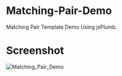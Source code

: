 # Matching-Pair-Demo
Matching Pair Template Demo Using jsPlumb.

# Screenshot
![Matching_Pair_Demo](https://user-images.githubusercontent.com/34412933/55819150-c8093c00-5b15-11e9-80af-2cf6617955c2.png)
